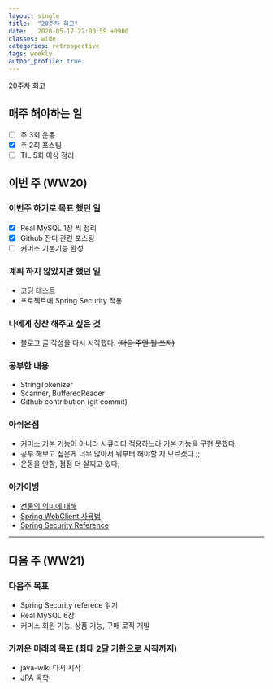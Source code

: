 ```yaml
---
layout: single
title:  "20주차 회고"
date:   2020-05-17 22:00:59 +0900
classes: wide
categories: retrospective
tags: weekly
author_profile: true
---
```


20주차 회고

## 매주 해야하는 일

- [ ] 주 3회 운동
- [x] 주 2회 포스팅
- [ ] TIL 5회 이상 정리

## 이번 주 (WW20)

### 이번주 하기로 목표 했던 일

- [x] Real MySQL 1장 씩 정리
- [x] Github 잔디 관련 포스팅
- [ ] 커머스 기본기능 완성

### 계획 하지 않았지만 했던 일

- 코딩 테스트
- 프로젝트에 Spring Security 적용

### 나에게 칭찬 해주고 싶은 것

- 블로그 글 작성을 다시 시작했다. ~~(다음 주엔 뭘 쓰지)~~

### 공부한 내용

- StringTokenizer
- Scanner, BufferedReader
- Github contribution (git commit)

### 아쉬운점

- 커머스 기본 기능이 아니라 시큐리티 적용하느라 기본 기능을 구현 못했다.
- 공부 해보고 싶은게 너무 많아서 뭐부터 해야할 지 모르겠다.;;
- 운동을 안함, 점점 더 살찌고 있다;

### 아카이빙

- [선물의 의미에 대해](https://brunch.co.kr/@kozzangnim/424)
- [Spring WebClient 사용법](https://medium.com/@odysseymoon/spring-webclient-%EC%82%AC%EC%9A%A9%EB%B2%95-5f92d295edc0)
- [Spring Security Reference](https://docs.spring.io/spring-security/site/docs/current/reference/html5/)

---

## 다음 주 (WW21)

### 다음주 목표

- Spring Security referece 읽기
- Real MySQL 6장
- 커머스 회원 기능, 상품 기능, 구매 로직 개발

### 가까운 미래의 목표 (최대 2달 기한으로 시작까지)

- java-wiki 다시 시작
- JPA 독학
